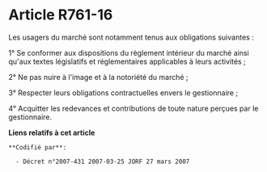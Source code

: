 # Article R761-16

Les usagers du marché sont notamment tenus aux obligations suivantes :

1° Se conformer aux dispositions du règlement intérieur du marché ainsi qu'aux textes législatifs et réglementaires
applicables à leurs activités ;

2° Ne pas nuire à l'image et à la notoriété du marché ;

3° Respecter leurs obligations contractuelles envers le gestionnaire ;

4° Acquitter les redevances et contributions de toute nature perçues par le gestionnaire.

**Liens relatifs à cet article**

	**Codifié par**:

	  - Décret n°2007-431 2007-03-25 JORF 27 mars 2007
